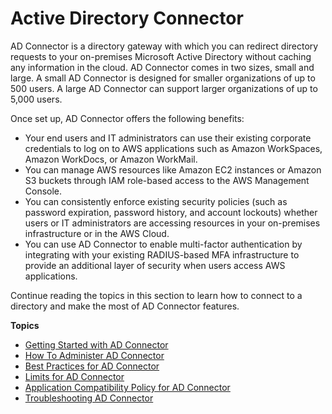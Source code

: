 # Active Directory Connector<a name="directory_ad_connector"></a>

AD Connector is a directory gateway with which you can redirect directory requests to your on\-premises Microsoft Active Directory without caching any information in the cloud\. AD Connector comes in two sizes, small and large\. A small AD Connector is designed for smaller organizations of up to 500 users\. A large AD Connector can support larger organizations of up to 5,000 users\.

Once set up, AD Connector offers the following benefits:
+ Your end users and IT administrators can use their existing corporate credentials to log on to AWS applications such as Amazon WorkSpaces, Amazon WorkDocs, or Amazon WorkMail\.
+ You can manage AWS resources like Amazon EC2 instances or Amazon S3 buckets through IAM role\-based access to the AWS Management Console\.
+ You can consistently enforce existing security policies \(such as password expiration, password history, and account lockouts\) whether users or IT administrators are accessing resources in your on\-premises infrastructure or in the AWS Cloud\.
+ You can use AD Connector to enable multi\-factor authentication by integrating with your existing RADIUS\-based MFA infrastructure to provide an additional layer of security when users access AWS applications\.

Continue reading the topics in this section to learn how to connect to a directory and make the most of AD Connector features\.

**Topics**
+ [Getting Started with AD Connector](ad_connector_getting_started.md)
+ [How To Administer AD Connector](ad_connector_how_to.md)
+ [Best Practices for AD Connector](ad_connector_best_practices.md)
+ [Limits for AD Connector](ad_connector_limits.md)
+ [Application Compatibility Policy for AD Connector](ad_connector_app_compatibility.md)
+ [Troubleshooting AD Connector](ad_connector_troubleshooting.md)